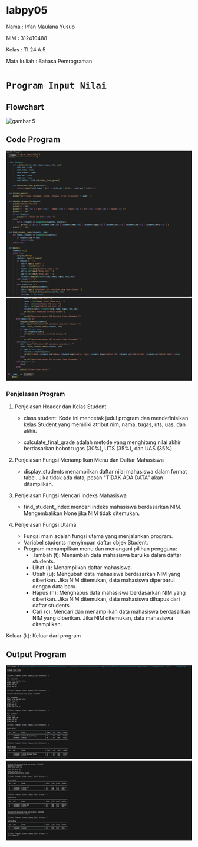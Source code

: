 # labpy05
Nama : Irfan Maulana Yusup <p>
NIM : 312410488 <p>
Kelas : TI.24.A.5 <p>
Mata kuliah : Bahasa Pemrograman <p>
# ```Program Input Nilai```
## Flowchart
![gambar 5](screenshot/ft5.png)
## Code Program
![gambar 1](program1.png)
![gambar 2](program2.png)
### Penjelasan Program
1. Penjelasan Header dan Kelas Student
   - class student: Kode ini mencetak judul program dan mendefinisikan kelas Student yang memiliki atribut nim, nama, tugas, uts, uas, dan akhir.

   - calculate_final_grade adalah metode yang menghitung nilai akhir berdasarkan bobot tugas (30%), UTS (35%), dan UAS (35%).

2. Penjelasan Fungsi Menampilkan Menu dan Daftar Mahasiswa
   - display_students menampilkan daftar nilai mahasiswa dalam format tabel. Jika tidak ada data, pesan "TIDAK ADA DATA" akan ditampilkan.

3. Penjelasan Fungsi Mencari Indeks Mahasiswa
   - find_student_index mencari indeks mahasiswa berdasarkan NIM. Mengembalikan None jika NIM tidak ditemukan.

4. Penjelasan Fungsi Utama
   - Fungsi main adalah fungsi utama yang menjalankan program.
   - Variabel students menyimpan daftar objek Student.
   - Program menampilkan menu dan menangani pilihan pengguna:
     - Tambah (t): Menambah data mahasiswa baru ke dalam daftar students.
     - Lihat (l): Menampilkan daftar mahasiswa.
     - Ubah (u): Mengubah data mahasiswa berdasarkan NIM yang diberikan. Jika NIM ditemukan, data mahasiswa diperbarui dengan data baru.
     - Hapus (h): Menghapus data mahasiswa berdasarkan NIM yang diberikan. Jika NIM ditemukan, data mahasiswa dihapus dari daftar students.
     - Cari (c): Mencari dan menampilkan data mahasiswa berdasarkan NIM yang diberikan. Jika NIM ditemukan, data mahasiswa ditampilkan.

Keluar (k): Keluar dari program
## Output Program
![gambar 3](screnst1.png)
![gambar 4](screnst2.png)

